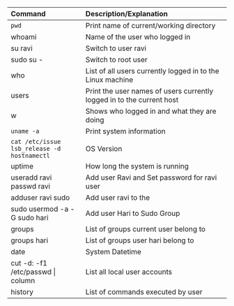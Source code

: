 |Command |Description/Explanation|
| :---  | :--- |
|```pwd```|Print name of current/working directory|
|whoami|Name of the user who logged in|
|su ravi|Switch to user ravi|
|sudo su -|Switch to root user|
|who|List of all users currently logged in to the Linux machine|
|users|Print the user names of users currently logged in to the current host|
|w|Shows who logged in and what they are doing|
|```uname -a```|Print system information|
|```cat /etc/issue```<br>```lsb_release -d```<br>```hostnamectl```<br>|OS Version|
|uptime|How long the system is running|
|useradd ravi<br>passwd ravi|Add user Ravi and Set password for ravi user|
|adduser ravi sudo|Add user ravi to the |
|sudo usermod -a -G sudo hari| Add user Hari to Sudo Group|
|groups| List of groups current user belong to|
|groups hari| List of groups user hari belong to|
|date|System Datetime|
|cut -d: -f1 /etc/passwd \| column|List all local user accounts|
|history|List of commands executed by user|
